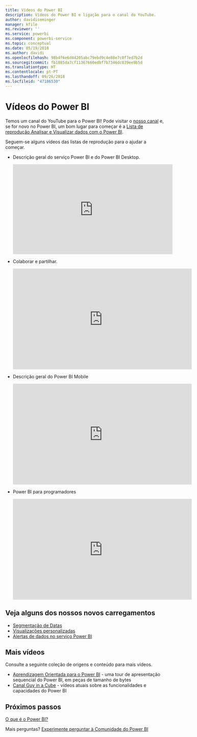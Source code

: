 ```yaml
---
title: Vídeos do Power BI
description: Vídeos do Power BI e ligação para o canal do YouTube.
author: davidiseminger
manager: kfile
ms.reviewer: ''
ms.service: powerbi
ms.component: powerbi-service
ms.topic: conceptual
ms.date: 05/19/2018
ms.author: davidi
ms.openlocfilehash: 98b4f6e6d44205abc79ebd9c4e88e7c0f7ed7b2d
ms.sourcegitcommit: fb1885da7cf11367660edbf7b7346dc039ee9b5d
ms.translationtype: HT
ms.contentlocale: pt-PT
ms.lasthandoff: 09/26/2018
ms.locfileid: "47186530"
---
```

# <a name="power-bi-videos"></a>Vídeos do Power BI
Temos um canal do YouTube para o Power BI! Pode visitar o [nosso canal](https://www.youtube.com/user/mspowerbi/videos) e, se for novo no Power BI, um bom lugar para começar é a [Lista de reprodução Analisar e Visualizar dados com o Power BI](https://www.youtube.com/playlist?list=PL1N57mwBHtN0JFoKSR0n-tBkUJHeMP2cP).

Seguem-se alguns vídeos das listas de reprodução para o ajudar a começar.

* Descrição geral do serviço Power BI e do Power BI Desktop.
  
  <iframe width="500" height="281" src="https://www.youtube.com/embed/l2wy4XgQIu0" frameborder="0" allowfullscreen></iframe>
* Colaborar e partilhar.
  
  <iframe width="560" height="315" src="https://www.youtube.com/embed/5DABLeJzQYM" frameborder="0" allow="autoplay; encrypted-media" allowfullscreen></iframe>
* Descrição geral do Power BI Mobile
  
  <iframe width="560" height="315" src="https://www.youtube.com/embed/07uBWhaCo78" frameborder="0" allow="autoplay; encrypted-media" allowfullscreen></iframe>

* Power BI para programadores
  <iframe width="560" height="315" src="https://www.youtube.com/embed/47uXJW1GIUY" frameborder="0" allow="autoplay; encrypted-media" allowfullscreen></iframe>  

## <a name="watch-some-of-our-new-uploads"></a>Veja alguns dos nossos novos carregamentos
* [Segmentação de Datas](https://youtu.be/V7i82ZZm0vw)
* [Visualizações personalizadas](https://youtu.be/d-rXAJ3_uAo)
* [Alertas de dados no serviço Power BI](https://youtu.be/JbL2-HJ8clE)

## <a name="more-videos"></a>Mais vídeos
Consulte a seguinte coleção de origens e conteúdo para mais vídeos.

* [Aprendizagem Orientada para o Power BI](https://powerbi.microsoft.com/guided-learning/) - uma tour de apresentação sequencial do Power BI, em peças de tamanho de bytes
* [Canal Guy in a Cube](https://www.youtube.com/channel/UCFp1vaKzpfvoGai0vE5VJ0w) - vídeos atuais sobre as funcionalidades e capacidades do Power BI

## <a name="next-steps"></a>Próximos passos
[O que é o Power BI?](power-bi-overview.md)

Mais perguntas? [Experimente perguntar à Comunidade do Power BI](http://community.powerbi.com/)

